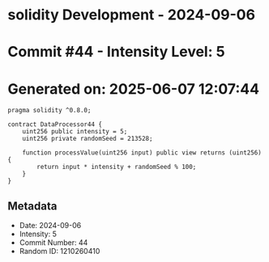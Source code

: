﻿# solidity Development - 2024-09-06
# Commit #44 - Intensity Level: 5
# Generated on: 2025-06-07 12:07:44
```solidity
pragma solidity ^0.8.0;

contract DataProcessor44 {
    uint256 public intensity = 5;
    uint256 private randomSeed = 213528;

    function processValue(uint256 input) public view returns (uint256) {
        return input * intensity + randomSeed % 100;
    }
}
```
## Metadata
- Date: 2024-09-06
- Intensity: 5
- Commit Number: 44
- Random ID: 1210260410

